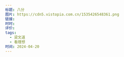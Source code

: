 ```yaml
---
标题: 八分
图片: https://cdn5.vistopia.com.cn/1535426548361.png
链接: 
时时: 
评价: 
tags:
  - 梁文道
  - 看理想
时间: 2024-04-20
---
```


